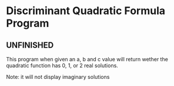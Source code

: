 # Discriminant Quadratic Formula Program

## UNFINISHED

This program when given an a, b and c value will return wether the quadratic function has 0, 1, or 2 real solutions.

Note: it will not display imaginary solutions 